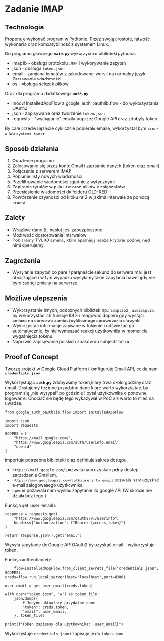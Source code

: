 # Zadanie IMAP
## Technologia
Proponuje wykonać program w Pythonie. Przez swoją prostote, łatwość wykonania oraz kompatybilność z systemem Linux.

Do programu głownego ***`main.py`*** wykorzystam biblioteki pythona:
- imaplib - obsługa protokołu `IMAP` i wykonywanie zapytań
- json - obsługa `token.json` 
- email - zamiana tematów z zakodowanej wersji na normalny język. Parsowanie wiadomości
- os - obsługa ścieżek plików

Oraz dla programu dodatkowego ***`auth.py`***:
- moduł InstalledAppFlow z  google_auth_oauthlib.flow - do wykorzystania OAuth2 
- json - zapisywanie oraz tworzenie ``token.json``
- requests - "wyciąganie" emaila poprzez Google API oraz zdobyty token

By całe przedwsięzięcie cyklicznie pobierało emaile, wykorzystał bym `cron`-a lub `systemd timer`
## Sposób działania 
1.	Odpalenie programu
2.	Zalogowanie się przez konto Gmail i zapisanie danych (token oraz email)
3.	Połączenie z serwerem IMAP
4.	Pobranie listy nowych wiadomości
5.	Przefiltrowanie wiadomości zgodnie z wytycznymi
6.	Zapisanie tytułów w pliku .txt oraz plików z załączników
7.	Przeniesienie wiadomości do folderu OLD-RED
8.	Powtórzenie czynności od kroku nr 2 w jakimś interwale za pomocą `cron`-a`

## Zalety
- 	Wrażliwe dane (tj. hasło) jest zabezpieczone
- Możliwość dostosowania interwałów
- Pobieramy TYLKO emaile, które spełniają nasze kryteria później nad nimi operujemy.
## Zagrożenia
- 	Wysyłanie zapytań co pare / paręnaście sekund do serwera mail jest obciążające i w tym wypadku wysyłamy takie zapytania nawet gdy nie było żadnej zmiany na serwerze.

## Możliwe ulepszenia
-	Wykorzystanie innych, podobnych bibliotek np.: `imaplib2` , `aioimaplib`, by wykorzystać ich funkcje IDLE i reagować dopiero gdy wystąpi zmiana na serwerze zamiast cyklicznego sprawdzania skrzynki.
- 	Wykorzystać informacje zapisane w tokienie i odświeżać go automatycznie, by nie wymuszać reakcji użytkownika w momencie wygaśnięcia tokenu.
- 	Naprawić zapisywanie polskich znaków do subjects.txt **:c**

## Proof of Concept
Tworzę projekt w Google Cloud Platform i konfiguruje Gmail API, co da nam **`credentials.json`** 

Wykorzystując **`auth.py`** zdobywamy token,który trwa około godziny oraz email. Dostajemy też inne przydatne dane które warto wykorzystać, by program się „nie wysypał” po godzinie i pytał użytkownika o ponowne logowanie.
Chociaż nie będę tego wykazywał w PoC ale warto to mieć na uwadze. 

    from google_auth_oauthlib.flow import InstalledAppFlow

    import json
    import requests

    SCOPES = [
        "https://mail.google.com/",
        "https://www.googleapis.com/auth/userinfo.email",
        "openid"
    ] 

importuje potrzebne biblioteki oraz definiuje zakres dostępu. 
- `https://mail.google.com/` pozwala nam uzyskać pełny dostęp zarządzania Gmailem.
- `https://www.googleapis.com/auth/userinfo.email` pozwala nam uzyskać e-mail zalogowanego użytkownika
- `openid` pozawala nam wysłać zapytanie do google API (W skrócie nie działa bez tego.)

Funkcja get_user_email():
    
    response = requests.get(
        "https://www.googleapis.com/oauth2/v1/userinfo",
        headers={"Authorization": f"Bearer {access_token}"}
    )
    
    return response.json().get("email")

Wysyła zapytanie do Google API OAuth2 by uzyskać email - wykorzystuje token.

Funkcja authenticate():

        flow=InstalledAppFlow.from_client_secrets_file("credentials.json", SCOPES)
    creds=flow.run_local_server(host='localhost',port=8080)

    user_email = get_user_email(creds.token)

    with open("token.json", "w") as token_file:
        json.dump({
            # Jedyne aktualnie przydatne dane
            "token": creds.token,
            "email": user_email,
        }, token_file)

    print(f"Token zapisany dla użytkownika: {user_email}")

Wykorzystuje `credentials.json` i zapisuje je do `token.json`
